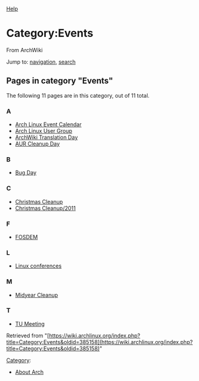[Help](//www.mediawiki.org/wiki/Special:MyLanguage/Help:Categories)

# Category:Events

From ArchWiki

Jump to: [navigation](#column-one), [search](#searchInput)

## Pages in category "Events"

The following 11 pages are in this category, out of 11 total.

### A

*   [Arch Linux Event Calendar](/index.php/Arch_Linux_Event_Calendar "Arch Linux Event Calendar")
*   [Arch Linux User Group](/index.php/Arch_Linux_User_Group "Arch Linux User Group")
*   [ArchWiki Translation Day](/index.php/ArchWiki_Translation_Day "ArchWiki Translation Day")
*   [AUR Cleanup Day](/index.php/AUR_Cleanup_Day "AUR Cleanup Day")

### B

*   [Bug Day](/index.php/Bug_Day "Bug Day")

### C

*   [Christmas Cleanup](/index.php/Christmas_Cleanup "Christmas Cleanup")
*   [Christmas Cleanup/2011](/index.php/Christmas_Cleanup/2011 "Christmas Cleanup/2011")

### F

*   [FOSDEM](/index.php/FOSDEM "FOSDEM")

### L

*   [Linux conferences](/index.php/Linux_conferences "Linux conferences")

### M

*   [Midyear Cleanup](/index.php/Midyear_Cleanup "Midyear Cleanup")

### T

*   [TU Meeting](/index.php/TU_Meeting "TU Meeting")

Retrieved from "[https://wiki.archlinux.org/index.php?title=Category:Events&oldid=385158](https://wiki.archlinux.org/index.php?title=Category:Events&oldid=385158)"

[Category](/index.php/Special:Categories "Special:Categories"):

*   [About Arch](/index.php/Category:About_Arch "Category:About Arch")